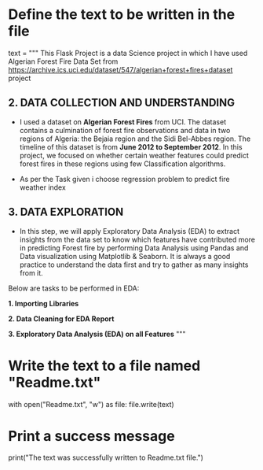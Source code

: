 # Define the text to be written in the file
text = """
This Flask Project is a data Science project in which I have used Algerian Forest Fire Data Set from https://archive.ics.uci.edu/dataset/547/algerian+forest+fires+dataset project 

## 2. DATA COLLECTION AND UNDERSTANDING

* I used a dataset on **Algerian Forest Fires** from UCI. The dataset contains a culmination of forest fire observations and data in two regions of Algeria: the Bejaia region and the Sidi Bel-Abbes region. The timeline of this dataset is from **June 2012 to September 2012**. In this project, we focused on whether certain weather features could predict forest fires in these regions using few Classification algorithms.


* As per the Task given i choose regression problem to predict fire weather index

## 3. DATA EXPLORATION

* In this step, we will apply Exploratory Data Analysis (EDA) to extract insights from the data set to know which features have contributed more in predicting Forest fire by performing Data Analysis using Pandas and Data visualization using Matplotlib & Seaborn. It is always a good practice to understand the data first and try to gather as many insights from it.


Below are tasks to be performed in EDA:

**1. Importing Libraries**


**2. Data Cleaning for EDA Report**

**3. Exploratory Data Analysis (EDA) on all Features**
"""

# Write the text to a file named "Readme.txt"
with open("Readme.txt", "w") as file:
    file.write(text)

# Print a success message
print("The text was successfully written to Readme.txt file.")

